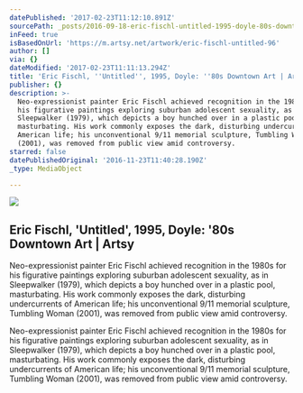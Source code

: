 ```yaml
---
datePublished: '2017-02-23T11:12:10.891Z'
sourcePath: _posts/2016-09-18-eric-fischl-untitled-1995-doyle-80s-downtown-art-or-ar.md
inFeed: true
isBasedOnUrl: 'https://m.artsy.net/artwork/eric-fischl-untitled-96'
author: []
via: {}
dateModified: '2017-02-23T11:11:13.294Z'
title: 'Eric Fischl, ''Untitled'', 1995, Doyle: ''80s Downtown Art | Artsy'
publisher: {}
description: >-
  Neo-expressionist painter Eric Fischl achieved recognition in the 1980s for
  his figurative paintings exploring suburban adolescent sexuality, as in
  Sleepwalker (1979), which depicts a boy hunched over in a plastic pool,
  masturbating. His work commonly exposes the dark, disturbing undercurrents of
  American life; his unconventional 9/11 memorial sculpture, Tumbling Woman
  (2001), was removed from public view amid controversy.
starred: false
datePublishedOriginal: '2016-11-23T11:40:28.190Z'
_type: MediaObject

---
```

<article style=""><img src="https://imgflo.herokuapp.com/graph/2b2431f8e7ba7b0/e0c875638faab796ea2956821eb47f9e/noop.jpg?input=https%3A%2F%2Fd32dm0rphc51dk.cloudfront.net%2F6tOysOwByuIpLlYMKwXBjA%2Fnormalized.jpg" /><h1>Eric Fischl, 'Untitled', 1995, Doyle: '80s Downtown Art | Artsy</h1><p>Neo-expressionist painter Eric Fischl achieved recognition in the 1980s for his figurative paintings exploring suburban adolescent sexuality, as in Sleepwalker (1979), which depicts a boy hunched over in a plastic pool, masturbating. His work commonly exposes the dark, disturbing undercurrents of American life; his unconventional 9/11 memorial sculpture, Tumbling Woman (2001), was removed from public view amid controversy.</p></article>

Neo-expressionist painter Eric Fischl achieved recognition in the 1980s for his figurative paintings exploring suburban adolescent sexuality, as in Sleepwalker (1979), which depicts a boy hunched over in a plastic pool, masturbating. His work commonly exposes the dark, disturbing undercurrents of American life; his unconventional 9/11 memorial sculpture, Tumbling Woman (2001), was removed from public view amid controversy.